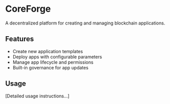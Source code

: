 # CoreForge
A decentralized platform for creating and managing blockchain applications.

## Features
- Create new application templates
- Deploy apps with configurable parameters
- Manage app lifecycle and permissions
- Built-in governance for app updates

## Usage
[Detailed usage instructions...]
